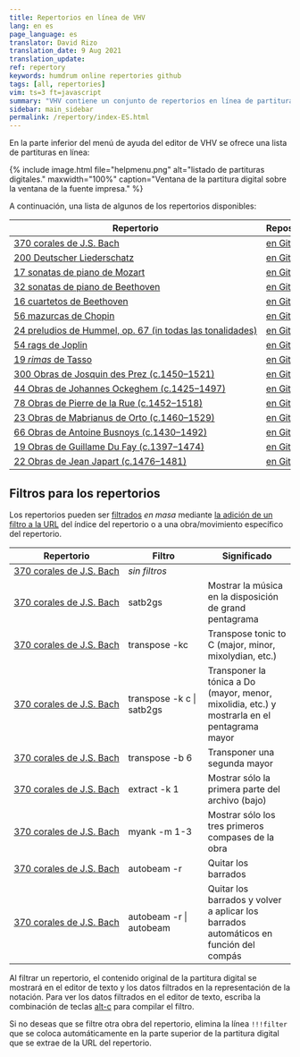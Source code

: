 ```yaml
---
title: Repertorios en línea de VHV
lang: en es
page_language: es
translator: David Rizo
translation_date: 9 Aug 2021
translation_update:
ref: repertory
keywords: humdrum online repertories github
tags: [all, repertories]
vim: ts=3 ft=javascript
summary: "VHV contiene un conjunto de repertorios en línea de partituras digitales."
sidebar: main_sidebar
permalink: /repertory/index-ES.html
---
```


En la parte inferior del menú de ayuda del editor de VHV se ofrece una lista de partituras en línea:

{% include image.html
	file="helpmenu.png"
	alt="listado de partituras digitales."
	maxwidth="100%"
	caption="Ventana de la partitura digital sobre la ventana de la fuente impresa."
%}

A continuación, una lista de algunos de los repertorios disponibles:


<table>

<thead>
<tr>
	<th> Repertorio </th>
	<th> Repositorio </th>
	<th> Sitio web </th>
</tr>
</thead>

<tbody>

<tr>
	<td>
		<nobr><a href="http://verovio.humdrum.org?file=chorales&k=e">370 corales de J.S. Bach</a></nobr>
	</td>
	<td>
      <nobr><a href="https://github.com/craigsapp/bach-371-chorales">en Github</a></nobr>
	</td>
	<td></td>
</tr>

<tr>
	<td>
		<nobr><a href="http://verovio.humdrum.org/?file=liederschatz1&k=e">200 Deutscher Liederschatz</a></nobr>
	</td>
	<td>
      <nobr><a href="https://github.com/craigsapp/liederschatz">en Github</a></nobr>
	</td>
	<td></td>
</tr>

<tr>
	<td>
		<nobr><a href="http://verovio.humdrum.org/?file=mozart/sonatas&k=e">17 sonatas de piano de Mozart</a></nobr>
	</td>
	<td>
      <nobr><a href="https://github.com/craigsapp/mozart-piano-sonatas">en Github</a></nobr>
	</td>
	<td></td>
</tr>

<tr>
	<td>
		<nobr><a href="http://verovio.humdrum.org/?file=beethoven/sonatas&k=e">32 sonatas de piano de Beethoven</a></nobr>
	</td>
	<td>
      <nobr><a href="https://github.com/craigsapp/beethoven-piano-sonatas">en Github</a></nobr>
	</td>
	<td></td>
</tr>

<tr>
	<td>
		<nobr><a href="http://verovio.humdrum.org/?file=beethoven/quartets&k=e">16 cuartetos de Beethoven</a></nobr>
	</td>
	<td>
      <nobr><a href="https://github.com/craigsapp/beethoven-quartets">en Github</a></nobr>
	</td>
	<td></td>
</tr>

<tr>
	<td>
		<nobr><a href="http://verovio.humdrum.org/?file=chopin/mazurkas&k=e">56 mazurcas de Chopin</a></nobr>
	</td>
	<td>
      <nobr><a href="https://github.com/craigsapp/chopin-mazurkas">en Github</a></nobr>
	</td>
	<td></td>
</tr>

<tr>
	<td>
		<nobr><a href="http://verovio.humdrum.org/?file=hummel/preludes&k=e">24 preludios de Hummel, op. 67 (in todas las tonalidades)</a></nobr>
	</td>
	<td>
      <nobr><a href="https://github.com/craigsapp/hummel-preludes">en Github</a></nobr>
	</td>
	<td></td>
</tr>

<tr>
	<td>
		<nobr><a href="http://verovio.humdrum.org/?file=joplin&k=e">54 rags de Joplin</a></nobr>
	</td>
	<td>
      <nobr><a href="https://github.com/craigsapp/joplin-rags">en Github</a></nobr>
	</td>
	<td></td>
</tr>

<tr>
	<td>
		<nobr><a href="http://verovio.humdrum.org/?file=tmp&k=e">19 <i>rimas</i> de Tasso</a></nobr>
	</td>
	<td>
      <nobr><a href="https://github.com/TassoInMusicProject/tasso-scores">en Github</a></nobr>
	</td>
	<td>
		<nobr><a href="http://www.tassomusic.org">tassomusic.org</a></nobr>
	</td>
</tr>

<tr>
	<td>
		<nobr><a href="http://verovio.humdrum.org/?file=jrp/Jos&k=e">300 Obras de Josquin des Prez (c.1450&ndash;1521)</a></nobr>
	</td>
	<td>
      <nobr><a href="https://github.com/josquin-research-project/Jos">en Github</a></nobr>
	</td>
	<td>
		<nobr><a href="http://josquin.stanford.edu">josquin.stanford.edu</a></nobr>
	</td>
</tr>

<tr>
	<td>
		<nobr><a href="http://verovio.humdrum.org/?file=jrp/Ock&k=e">44 Obras de Johannes Ockeghem (c.1425&ndash;1497)</a></nobr>
	</td>
	<td>
      <nobr><a href="https://github.com/josquin-research-project/Ock">en Github</a></nobr>
	</td>
	<td>
		<nobr><a href="http://josquin.stanford.edu">josquin.stanford.edu</a></nobr>
	</td>
</tr>

<tr>
	<td>
		<nobr><a href="http://verovio.humdrum.org/?file=jrp/Rue&k=e">78 Obras de Pierre de la Rue (c.1452&ndash;1518)</a></nobr>
	</td>
	<td>
      <nobr><a href="https://github.com/josquin-research-project/Rue">en Github</a></nobr>
	</td>
	<td>
		<nobr><a href="http://josquin.stanford.edu">josquin.stanford.edu</a></nobr>
	</td>
</tr>

<tr>
	<td>
		<nobr><a href="http://verovio.humdrum.org/?file=jrp/Ort&k=e">23 Obras de Mabrianus de Orto (c.1460&ndash;1529)</a></nobr>
	</td>
	<td>
      <nobr><a href="https://github.com/josquin-research-project/Ort">en Github</a></nobr>
	</td>
	<td>
		<nobr><a href="http://josquin.stanford.edu">josquin.stanford.edu</a></nobr>
	</td>
</tr>

<tr>
	<td>
		<nobr><a href="http://verovio.humdrum.org/?file=jrp/Bus&k=e">66 Obras de Antoine Busnoys (c.1430&ndash;1492)</a></nobr>
	</td>
	<td>
      <nobr><a href="https://github.com/josquin-research-project/Bus">en Github</a></nobr>
	</td>
	<td>
		<nobr><a href="http://josquin.stanford.edu">josquin.stanford.edu</a></nobr>
	</td>
</tr>

<tr>
	<td>
		<nobr><a href="http://verovio.humdrum.org/?file=jrp/Duf&k=e">19 Obras de Guillame Du Fay (c.1397&ndash;1474)</a></nobr>
	</td>
	<td>
      <nobr><a href="https://github.com/josquin-research-project/Duf">en Github</a></nobr>
	</td>
	<td>
		<nobr><a href="http://josquin.stanford.edu">josquin.stanford.edu</a></nobr>
	</td>
</tr>

<tr>
	<td>
		<nobr><a href="http://verovio.humdrum.org/?file=jrp/Jap&k=e">22 Obras de Jean Japart (c.1476&ndash;1481)</a></nobr>
	</td>
	<td>
      <nobr><a href="https://github.com/josquin-research-project/Duf">en Github</a></nobr>
	</td>
	<td>
		<nobr><a href="http://josquin.stanford.edu">josquin.stanford.edu</a></nobr>
	</td>
</tr>

</tbody>

</table>






## Filtros para los repertorios ##

Los repertorios pueden ser [filtrados](/filter) *en masa* mediante [la adición de un filtro a la URL](/filter/url) del índice del repertorio o a una obra/movimiento específico del repertorio.


<table width="100%">

<thead>
<tr>
	<th> Repertorio </th>
	<th> Filtro </th>
	<th> Significado </th>
</tr>
</thead>

<tbody>

<tr>
	<td>
		<nobr><a href="http://verovio.humdrum.org?file=chorales&k=e">370 corales de J.S. Bach</a></nobr>
	</td>
	<td>
      <nobr><i>sin filtros</i></nobr>
	</td>
	<td></td>
</tr>

<tr>
	<td>
		<nobr><a href="http://verovio.humdrum.org?file=chorales&k=e&filter=satb2gs">370 corales de J.S. Bach</a></nobr>
	</td>
	<td>
      <nobr>satb2gs</nobr>
	</td>
	<td>
		Mostrar la música en la disposición de grand pentagrama
	</td>
</tr>

<tr>
	<td>
		<nobr><a href="http://verovio.humdrum.org?file=chorales&k=e&filter=transpose%20-kc">370 corales de J.S. Bach</a></nobr>
	</td>
	<td>
      <nobr>transpose -kc</nobr>
	</td>
	<td>
		Transpose tonic to C (major, minor, mixolydian, etc.)
	</td>
</tr>

<tr>
	<td>
		<nobr><a href="http://verovio.humdrum.org?file=chorales&k=e&filter=transpose%20-kc%7csatb2gs">370 corales de J.S. Bach</a></nobr>
	</td>
	<td>
      <nobr>transpose -k c |</nobr> satb2gs
	</td>
	<td>
		Transponer la tónica a Do (mayor, menor, mixolidia, etc.) y mostrarla en el pentagrama mayor
	</td>
</tr>

<tr>
	<td>
		<nobr><a href="http://verovio.humdrum.org?file=chorales&k=e&filter=transpose%20-b6">370 corales de J.S. Bach</a></nobr>
	</td>
	<td>
      <nobr>transpose -b 6</nobr>
	</td>
	<td>
		Transponer una segunda mayor
	</td>
</tr>

<tr>
	<td>
		<nobr><a href="http://verovio.humdrum.org?file=chorales&k=e&filter=extract%20-k1">370 corales de J.S. Bach</a></nobr>
	</td>
	<td>
      <nobr>extract -k 1</nobr>
	</td>
	<td>
		Mostrar sólo la primera parte del archivo (bajo)
	</td>
</tr>

<tr>
	<td>
		<nobr><a href="http://verovio.humdrum.org?file=chorales&k=e&filter=myank%20-m1-3">370 corales de J.S. Bach</a></nobr>
	</td>
	<td>
      <nobr>myank -m 1-3</nobr>
	</td>
	<td>
		Mostrar sólo los tres primeros compases de la obra
	</td>
</tr>

<tr>
	<td>
		<nobr><a href="http://verovio.humdrum.org?file=chorales&k=e&filter=autobeam%20-r">370 corales de J.S. Bach</a></nobr>
	</td>
	<td>
      <nobr>autobeam -r</nobr>
	</td>
	<td>
		Quitar los barrados
	</td>
</tr>

<tr>
	<td>
		<nobr><a href="http://verovio.humdrum.org?file=chorales&k=e&filter=autobeam%20-r%7cautobeam">370 corales de J.S. Bach</a></nobr>
	</td>
	<td>
      <nobr>autobeam -r |</nobr> autobeam
	</td>
	<td>
		Quitar los barrados y volver a aplicar los barrados automáticos en función del compás
	</td>
</tr>

</tbody>

</table>

Al filtrar un repertorio, el contenido original de la partitura digital se mostrará en el editor de texto y los datos filtrados en la representación de la notación.  Para ver los datos filtrados en el editor de texto, escriba la combinación de teclas [<span class="keypress">alt-c</span>](/commands/alt-c) para compilar el filtro.

Si no deseas que se filtre otra obra del repertorio, elimina la línea `!!!filter` que se coloca automáticamente en la parte superior de la partitura digital que se extrae de la URL del repertorio.




